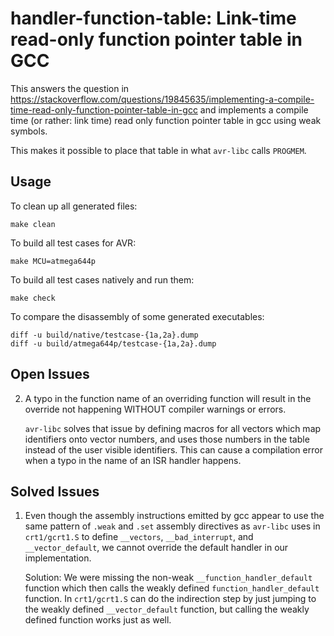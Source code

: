 handler-function-table: Link-time read-only function pointer table in GCC
=========================================================================

This answers the question in
https://stackoverflow.com/questions/19845635/implementing-a-compile-time-read-only-function-pointer-table-in-gcc
and implements a compile time (or rather: link time) read only
function pointer table in gcc using weak symbols.

This makes it possible to place that table in what `avr-libc` calls
`PROGMEM`.


Usage
-----

To clean up all generated files:

    make clean

To build all test cases for AVR:

    make MCU=atmega644p

To build all test cases natively and run them:

    make check

To compare the disassembly of some generated executables:

    diff -u build/native/testcase-{1a,2a}.dump
    diff -u build/atmega644p/testcase-{1a,2a}.dump


Open Issues
-----------

2. A typo in the function name of an overriding function will result
   in the override not happening WITHOUT compiler warnings or errors.

   `avr-libc` solves that issue by defining macros for all vectors
   which map identifiers onto vector numbers, and uses those numbers
   in the table instead of the user visible identifiers. This can
   cause a compilation error when a typo in the name of an ISR handler
   happens.


Solved Issues
-------------

1. Even though the assembly instructions emitted by gcc appear to use
   the same pattern of `.weak` and `.set` assembly directives as
   `avr-libc` uses in `crt1/gcrt1.S` to define `__vectors`,
   `__bad_interrupt`, and `__vector_default`, we cannot override the
   default handler in our implementation.

   Solution: We were missing the non-weak `__function_handler_default`
   function which then calls the weakly defined
   `function_handler_default` function. In `crt1/gcrt1.S` can do the
   indirection step by just jumping to the weakly defined
   `__vector_default` function, but calling the weakly defined
   function works just as well.
